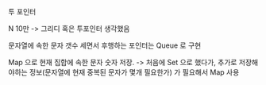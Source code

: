 투 포인터

N 10만 -> 그리디 혹은 투포인터 생각했음

문자열에 속한 문자 갯수 세면서 후행하는 포인터는 Queue 로 구현

Map 으로 현재 집합에 속한 문자 숫자 저장. -> 처음에 Set 으로 했다가, 추가로 저장해야하는 정보(문자열에 현재 중복된 문자가 몇개 필요한가) 가 필요해서 Map 사용